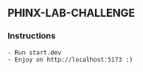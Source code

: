 ## PHINX-LAB-CHALLENGE

### Instructions

    - Run start.dev
    - Enjoy on http://localhost:5173 :)